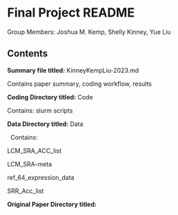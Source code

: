 # Final Project README

Group Members: Joshua M. Kemp, Shelly Kinney, Yue Liu

## Contents

**Summary file titled:** KinneyKempLiu-2023.md
&nbsp;

   Contains paper summary, coding workflow, results


**Coding Directory titled:** Code
&nbsp;

   Contains:
      slurm scripts
      


**Data Directory titled:** Data

&nbsp;
   Contains:
   
   LCM_SRA_ACC_list
      
   LCM_SRA-meta
      
   ref_64_expression_data
      
   SRR_Acc_list
      
      
      

**Original Paper Directory titled:**


